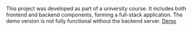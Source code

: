 This project was developed as part of a university course.
It includes both frontend and backend components, forming a full-stack application.
The demo version is not fully functional without the backend server. [Demo](https://kjama01.github.io/carRental/)
